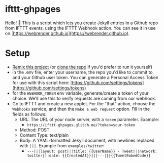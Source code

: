 # ifttt-ghpages

Hello! 👋 This is a script which lets you create Jekyll entries in a Github repo from IFTTT events, using the IFTTT Webhook action. You can see it in use on [https://webrender.github.io](https://webrender.github.io).

# Setup

* [Remix this project](https://glitch.com/~ifttt-ghpages) (or [clone the repo](https://github.com/webrender/ifttt-ghpages) if you'd prefer to run it yourself)
* in the .env file, enter your username, the repo you'd like to commit to, and your Github user token.  You can generate a Personal Access Token for use with this script here: [https://github.com/settings/tokens](https://github.com/settings/tokens)
* for the `WEBHOOK_TOKEN` env variable, generate/create a token of your choice.  We'll use this to verify requests are coming from our webhook.
* Go to IFTTT and create a new applet. For the "that" action, choose the `Webhooks` service, and then the `Make a web request` option.  Fill in the fields as follows:
  * URL: The URL of your node server, with a `token` parameter. Example:
    * `https://ifttt-ghpages.glitch.me/?token=your-token`
  * Method: POST
  * Content Type: text/plain
  * Body: A YAML-formatted Jekyll document, with newlines replaced with `|||`. Example from `examples/twitter`:
    * `---|||layout: post|||title: {{UserName}} - Tweet|||network: twitter|||date: {{CreatedAt}}|||---|||{{TweetEmbedCode}}`